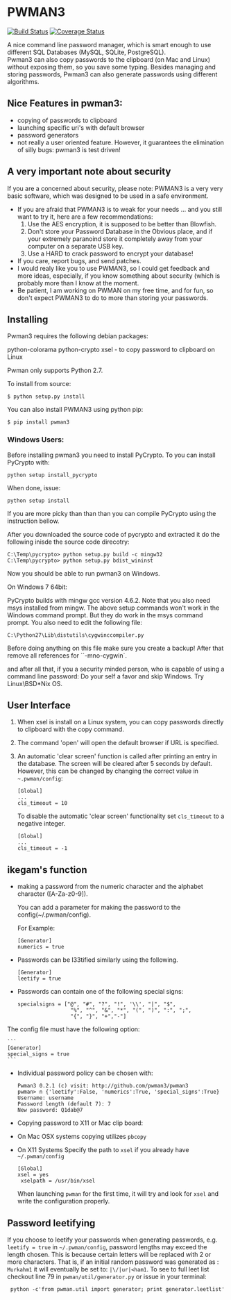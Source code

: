 # PWMAN3 

[![Build Status](https://travis-ci.org/pwman3/pwman3.png?branch=master)](https://travis-ci.org/pwman3/pwman3)
[![Coverage Status](https://coveralls.io/repos/pwman3/pwman3/badge.png)](https://coveralls.io/r/pwman3/pwman3?branch=master)

A nice command line password manager, which is smart enough to use different SQL Databases (MySQL, SQLite, PostgreSQL).  
Pwman3 can also copy passwords to the clipboard (on Mac and Linux) without exposing them, so you save
some typing. 
Besides managing and storing passwords, Pwman3 can also generate passwords using different algorithms. 

## Nice Features in pwman3:

 * copying of passwords to clipboard
 * launching specific uri's with default browser
 * password generators
 * not really a user oriented feature. However, it guarantees the elimination of silly 
   bugs: pwman3 is test driven! 

## A very important note about security

   If you are a concerned about security, please note:
   PWMAN3 is a very very basic software, which was designed to be used in a safe environment. 
   - If you are afraid that PWMAN3 is to weak for your needs ... and you still want to try it, here
     are a few recommendations:
     1. Use the AES encryption, it is supposed to be better than Blowfish. 
     2. Don't store your Password Database in the Obvious place, and if your extremely paranoind
        store it completely away from your computer on a separate USB key. 
     3. Use a HARD to crack password to encrypt your database!
   - If you care, report bugs, and send patches. 
   - I would realy like you to use PWMAN3, so I could get feedback and more ideas, especially, if you
   know something about security (which is probably more than I know at the moment. 
   - Be patient, I am working on PWMAN on my free time, and for fun, so don't expect PWMAN3 to 
     do to more than storing your passwords. 
   
## Installing 

Pwman3 requires the following debian packages:
 
 python-colorama
 python-crypto 
 xsel - to copy password to clipboard on Linux
    
Pwman only supports Python 2.7. 

To install from source:

    $ python setup.py install

You can also install PWMAN3 using python pip:

    $ pip install pwman3

### Windows Users:

Before installing pwman3 you need to install PyCrypto. To you can install PyCrypto with:

    python setup install_pycrypto

When done, issue:
    
    python setup install

If you are more picky than than than you can compile PyCrypto using the instruction bellow.

After you downloaded the source code of 
pycrypto and extracted it do the following inisde the source code direcotry:

    C:\Temp\pycrypto> python setup.py build -c mingw32 
    C:\Temp\pycrypto> python setup.py bdist_wininst

Now you should be able to run pwman3 on Windows.

On Windows 7 64bit: 

PyCrypto builds with mingw gcc version 4.6.2. Note that you also need msys installed from mingw. 
The above setup commands won't work in the Windows command prompt. But they do work in 
the msys command prompt. 
You also need to edit the following file:

	C:\Python27\Lib\distutils\cygwinccompiler.py

Before doing anything on this file make sure you create a backup! After that remove all references
for ``-mno-cygwin`. 

and after all that, if you a security minded person, who is capable of using a command line password:
Do your self a favor and skip Windows. Try Linux\BSD\*Nix OS. 

## User Interface
   1. When xsel is install on a Linux system, you can copy passwords directly to clipboard with the copy command.
   2. The command 'open' will open the default browser if URL is specified.
   3. An automatic 'clear screen' function is called after printing an entry in the database. 
      The screen will be cleared after 5 seconds by default. However, this can be changed by changing the 
      correct value in `~.pwman/config`:
      
      ```
      [Global]
      ...
      cls_timeout = 10
      ```
      To disable the automatic 'clear screen' functionality set `cls_timeout` to a negative integer. 

      ```
      [Global]
      ...
      cls_timeout = -1
      ```


## ikegam's function 

 * making a password from the numeric character and the alphabet character ([A-Za-z0-9]).

   You can add a parameter for making the password to the config(~/.pwman/config).

   For Example:
     
     ```
     [Generator]
     numerics = true
     ```

 * Passwords can be l33tified similarly using the following.
     
     ```
     [Generator]
     leetify = true
     ```
 * Passwords can contain one of the following special signs:
    
    ```
    specialsigns = ["@", "#", "?", "!", '\\', "|", "$",
                     "%", "^", "&", "*", "(", ")", ":", ";",
                     "{", "}", "+","-"]
    ```
The config file  must have the following option:
    
    ```
    [Generator]
    special_signs = true
    ```

 * Individual password policy can be chosen with:
 
     ```
     Pwman3 0.2.1 (c) visit: http://github.com/pwman3/pwman3
     pwman> n {'leetify':False, 'numerics':True, 'special_signs':True}
     Username: username
     Password length (default 7): 7
     New password: Q1dab@7
     ``` 
   
 * Copying password to X11 or Mac clip board:
  - On Mac OSX systems copying utilizes `pbcopy`  
  - On X11 Systems  Specify the path to `xsel` if you already have `~/.pwman/config` 
      
     ```
     [Global]
     xsel = yes
      xselpath = /usr/bin/xsel
     ```
 
     When launching `pwman` for the first time, it will try and look for 
     `xsel` and write the configuration properly. 

## Password leetifying

If you choose to leetify your passwords when generating passwords, 
e.g. `leetify = true` in `~/.pwman/config`, password lengths may exceed the length chosen. 
This is because certain letters will be replaced with 2 or more characters. 
That is, if an initial random password was generated as : `Murkahm1` it will eventually be
set to: `|\/|ur|<ham1`. To see to full leet list checkout line 79 in `pwman/util/generator.py`
or issue in your terminal: 

     python -c'from pwman.util import generator; print generator.leetlist'

